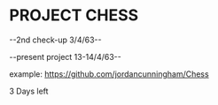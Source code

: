 # PROJECT CHESS

--2nd check-up 3/4/63--

--present project 13-14/4/63--

example: https://github.com/jordancunningham/Chess

3 Days left
